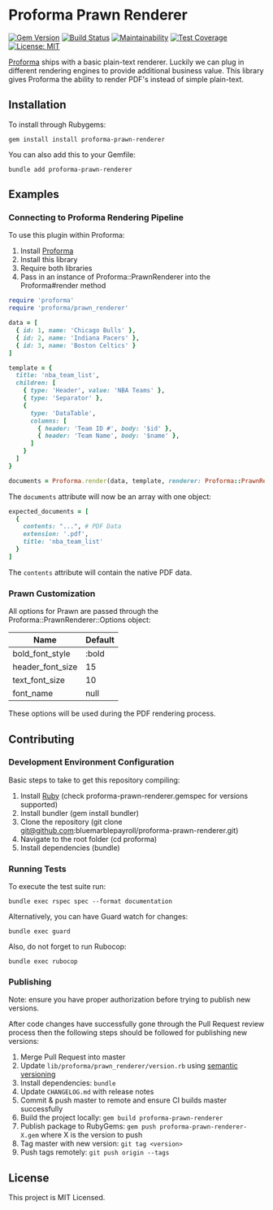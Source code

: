 # Proforma Prawn Renderer

[![Gem Version](https://badge.fury.io/rb/proforma-prawn-renderer.svg)](https://badge.fury.io/rb/proforma-prawn-renderer) [![Build Status](https://travis-ci.org/bluemarblepayroll/proforma-prawn-renderer.svg?branch=master)](https://travis-ci.org/bluemarblepayroll/proforma-prawn-renderer) [![Maintainability](https://api.codeclimate.com/v1/badges/c7807c3864ca2c32e244/maintainability)](https://codeclimate.com/github/bluemarblepayroll/proforma-prawn-renderer/maintainability) [![Test Coverage](https://api.codeclimate.com/v1/badges/c7807c3864ca2c32e244/test_coverage)](https://codeclimate.com/github/bluemarblepayroll/proforma-prawn-renderer/test_coverage) [![License: MIT](https://img.shields.io/badge/License-MIT-yellow.svg)](https://opensource.org/licenses/MIT)

[Proforma](https://github.com/bluemarblepayroll/proforma) ships with a basic plain-text renderer.  Luckily we can plug in different rendering engines to provide additional business value.  This library gives Proforma the ability to render PDF's instead of simple plain-text.

## Installation

To install through Rubygems:

````
gem install install proforma-prawn-renderer
````

You can also add this to your Gemfile:

````
bundle add proforma-prawn-renderer
````

## Examples

### Connecting to Proforma Rendering Pipeline

To use this plugin within Proforma:

1. Install [Proforma](https://github.com/bluemarblepayroll/proforma)
2. Install this library
3. Require both libraries
4. Pass in an instance of Proforma::PrawnRenderer into the Proforma#render method

````ruby
require 'proforma'
require 'proforma/prawn_renderer'

data = [
  { id: 1, name: 'Chicago Bulls' },
  { id: 2, name: 'Indiana Pacers' },
  { id: 3, name: 'Boston Celtics' }
]

template = {
  title: 'nba_team_list',
  children: [
    { type: 'Header', value: 'NBA Teams' },
    { type: 'Separator' },
    {
      type: 'DataTable',
      columns: [
        { header: 'Team ID #', body: '$id' },
        { header: 'Team Name', body: '$name' },
      ]
    }
  ]
}

documents = Proforma.render(data, template, renderer: Proforma::PrawnRenderer.new)
````

The `documents` attribute will now be an array with one object:

```ruby
expected_documents = [
  {
    contents: "...", # PDF Data
    extension: '.pdf',
    title: 'nba_team_list'
  }
]
```

The `contents` attribute will contain the native PDF data.

### Prawn Customization

All options for Prawn are passed through the Proforma::PrawnRenderer::Options object:

Name             | Default
---------------- | -------
bold_font_style  | :bold
header_font_size | 15
text_font_size   | 10
font_name        | null

These options will be used during the PDF rendering process.

## Contributing

### Development Environment Configuration

Basic steps to take to get this repository compiling:

1. Install [Ruby](https://www.ruby-lang.org/en/documentation/installation/) (check proforma-prawn-renderer.gemspec for versions supported)
2. Install bundler (gem install bundler)
3. Clone the repository (git clone git@github.com:bluemarblepayroll/proforma-prawn-renderer.git)
4. Navigate to the root folder (cd proforma)
5. Install dependencies (bundle)

### Running Tests

To execute the test suite run:

````
bundle exec rspec spec --format documentation
````

Alternatively, you can have Guard watch for changes:

````
bundle exec guard
````

Also, do not forget to run Rubocop:

````
bundle exec rubocop
````

### Publishing

Note: ensure you have proper authorization before trying to publish new versions.

After code changes have successfully gone through the Pull Request review process then the following steps should be followed for publishing new versions:

1. Merge Pull Request into master
2. Update `lib/proforma/prawn_renderer/version.rb` using [semantic versioning](https://semver.org/)
3. Install dependencies: `bundle`
4. Update `CHANGELOG.md` with release notes
5. Commit & push master to remote and ensure CI builds master successfully
6. Build the project locally: `gem build proforma-prawn-renderer`
7. Publish package to RubyGems: `gem push proforma-prawn-renderer-X.gem` where X is the version to push
8. Tag master with new version: `git tag <version>`
9. Push tags remotely: `git push origin --tags`

## License

This project is MIT Licensed.

